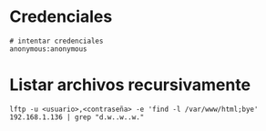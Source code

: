 # Credenciales
```
# intentar credenciales
anonymous:anonymous
```
# Listar archivos recursivamente
```
lftp -u <usuario>,<contraseña> -e 'find -l /var/www/html;bye' 192.168.1.136 | grep "d.w..w..w."
```